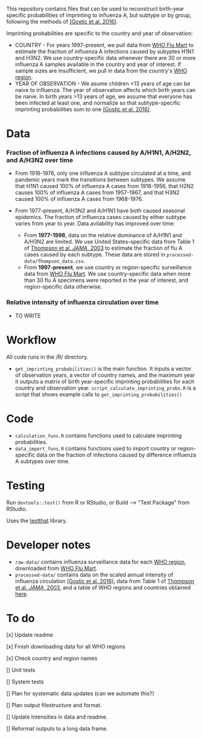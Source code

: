 This repository contains files that can be used to reconstruct birth-year specific probabilities of imprinting to influenza A, but subtype or by group, following the methods of [(Gostic et al. 2016)](https://www.science.org/doi/10.1126/science.aag1322).

Imprinting probabilities are specific to the country and year of observation:

* COUNTRY - For years 1997-present, we pull data from [WHO Flu Mart](https://apps.who.int/flumart/Default?ReportNo=12) to estimate the fraction of influenza A infections caused by subyptes H1N1 and H3N2. We use country-specific data whenever there are 30 or more influenza A samples available in the country and year of interest. If sample sizes are insufficient, we pull in data from the country's [WHO region](https://en.wikipedia.org/wiki/List_of_WHO_regions).
*  YEAR OF OBSERVATION - We asume children <13 years of age can be naive to influenza. The year of observation affects which birth years can be naive. In birth years >13 years of age, we assume that everyone has been infected at least one, and normalize so that subtype-specific imprinting probabilities sum to one [(Gostic et al. 2016)](https://www.science.org/doi/10.1126/science.aag1322).


# Data

### Fraction of influenza A infections caused by A/H1N1, A/H2N2, and A/H3N2 over time

* From 1918-1976, only one influenza A subtype circulated at a time, and pandemic years mark the transitions between subtypes. We assume that H1N1 caused 100% of influenza A cases from 1918-1956, that H2N2 causes 100% of influenza A cases from 1957-1967, and that H3N2 caused 100% of influenza A cases from 1968-1976.
* From 1977-present, A/H3N2 and A/H1N1 have both caused seasonal epidemics. The fraction of influenza cases caused by either subtype varies from year to year. Data avilability has improved over time:

  * From **1977-1996**, data on the relative dominance of A/H1N1 and A/H3N2 are limited. We use United States-specific data from Table 1 of [Thompson et al. *JAMA*, 2003](https://jamanetwork.com/journals/jama/fullarticle/195750) to estimate the fraction of flu A cases caused by each subtype. These data are stored in `processed-data/Thompson_data.csv`.
  * From **1997-present**, we use country or region-specific surveillance data from [WHO Flu Mart](https://apps.who.int/flumart/Default?ReportNo=12). We use country-specific data when more than 30 flu A specimens were reported in the year of interest, and region-specific data otherwise.
        
### Relative intensity of influenza circulation over time

* TO WRITE


# Workflow

All code runs in the /R/ directory.

* `get_imprinting_probabilities()` is the main function. It inputs a vector of observation years, a vector of country names, and the maximum year it outputs a matrix of birth year-specific imprinting probabilities for each country and observation year.  `script_calculate_imprinting_probs.R` is a script that shows example calls to `get_imprinting_probabilities()`

# Code

* `calculation_funs.R` contains functions used to calculate imprinting probabilities.
* `data_import_funs.R` contains functions used to import country or region-specific data on the fraction of infections caused by difference influenza A subtypes over time.

# Testing


Run `devtools::test()` from R or RStudio, or Build --> "Test Package" from RStudio.

Uses the [testthat](https://testthat.r-lib.org/) library.


# Developer notes

* `raw-data/` contains influenza surveillance data for each [WHO region](https://en.wikipedia.org/wiki/List_of_WHO_regions), downloaded from [WHO Flu Mart](https://apps.who.int/flumart/Default?ReportNo=12).
* `processed-data/` contains data on the scaled annual intensity of influenza circulation [(Gostic et al. 2016)](https://www.science.org/doi/10.1126/science.aag1322), data from Table 1 of [Thompson et al. *JAMA*, 2003](https://jamanetwork.com/journals/jama/fullarticle/195750), and a table of WHO regions and countries obtained [here](https://en.wikipedia.org/wiki/List_of_WHO_regions).

# To do

[x] Update readme 

[x] Finish downloading data for all WHO regions

[x] Check country and region names

[] Unit tests

[] System tests

[] Plan for systematic data updates (can we automate this?)

[] Plan output filestructure and format.

[] Update Intensities in data and readme.

[] Reformat outputs to a long data frame.
